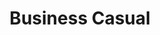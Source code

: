---
title:			"Business Casual"
slug:			business-casual
src:			/template-overviews/business-casual
categories:		template full-websites landing-pages
description:	"A Bootstrap 3 website template featuring full page background images and other easy to use Bootstrap elements."
bump:			"A fully developed business website."
img-src:		/img/templates/business-casual.jpg
img-desc:		"Free Bootstrap 3 Website Themes"
layout:			template-overview

meta-title: "Business Casual - Free Bootstrap 3 Website Template"
meta-description: "A free, full website template for Bootstrap 3 perfect for small businesses. All Start Bootstrap templates are free to use and open source."

features:
  - Four pre-built HTML pages:
  - Home page image slider
  - Stock photography by Death to the Stock Photo
  - Google Maps enabled contact page
  - Contact form elements
  - You will need to get the contact form working on your own, this demo is a great start!
  - Updated design featuring custom fonts and other style changes

long-description: "Business Casual is a full website template for Bootstrap 3. It features four different HTML pages and a number of custom style components."

alt-version:		"no"
user-version:		"no"

redirect_from:
  - /business-casual/
  - /business-casual.php/
  - /templates/business-casual.html/
  - /business-casual/about.html/
  - /downloads/business-casual.zip/
---
